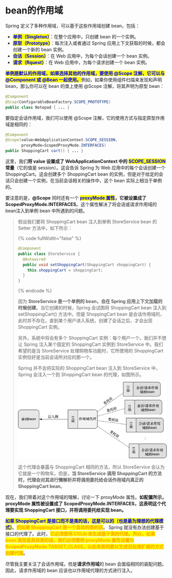 # bean的作用域

Spring 定义了多种作用域，可以基于这些作用域创建 bean，包括：

* <mark style="color:blue;">**单例（Singleton）**</mark>：在整个应用中，只创建 bean 的一个实例。
* <mark style="color:blue;">**原型（Prototype）**</mark>：每次注入或者通过 Spring 应用上下文获取的时候，都会创建一个新的 bean 实例。
* <mark style="color:blue;">**会话（Session）**</mark>：在 Web 应用中，为每个会话创建一个 bean 实例。
* <mark style="color:blue;">**请求（Rquest）**</mark>：在 Web 应用中，为每个请求创建一个 bean 实例。

<mark style="color:blue;">**单例是默认的作用域，如果选择其他的作用域，要使用 @Scope 注解，它可以与 @Component 或 @Bean 一起使用。**</mark>例如，如果你使用组件扫描来发现和声明 bean，那么你可以在 bean 的类上使用 @Scope 注解，将其声明为原型 bean：

```java
@Component
@Scop(ConfigurableBeanFactory.SCOPE_PROTOTYPE)
public class Notepad { ... }
```

要指定会话作用域，我们可以使用 @Scope 注解，它的使用方式与指定原型作用域是相同的：

```java
@Component
@Scope(value=WebApplicationContext.SCOPE_SESSION,
       proxyMode=ScopedProxyMode.INTERFACES)
public ShoppingCart cart() { ... }
```

这里，我们**将 value 设置成了 WebApplicationContext 中的 **<mark style="color:blue;">**SCOPE\_SESSION**</mark>** 常量**（它的值是 session）。这会告诉 Spring 为 Web 应用中的每个会话创建一个 ShoppingCart。这会创建多个 ShoppingCart bean 的实例，但是对于给定的会话只会创建一个实例，在当前会话相关的操作中，这个 bean 实际上相当于单例的。

要注意的是，**@Scope** 同时还有一个 <mark style="color:blue;">**proxyMode 属性**</mark>**，它被设置成了 ScopedProxyMode.INTERFACES**。这个属性解决了将会话或请求作用域的 bean注入到单例 bean 中所遇到的问题。

> 假设我们要将 ShoppingCart bean 注入到单例 StoreService bean 的 Setter 方法中，如下所示：
>
> {% code fullWidth="false" %}
> ```java
> @Component
> public class StoreService {
>   @Autowired
>   public void setShoppingCart(ShoppingCart shoppingCart) {
>     this.shoppingCart = shoppingCart;
>   }
> }
> ```
> {% endcode %}
>
> 因为 **StoreService 是一个单例的 bean，会在 Spring 应用上下文加载的时候创建**。当它创建的时候，Spring 会试图将 ShoppingCart bean 注入到 setShoppingCart() 方法中。但是 ShoppingCart bean 是会话作用域的，此时并不存在。直到某个用户进入系统，创建了会话之后，才会出现 ShoppingCart 实例。
>
> 另外，系统中将会有多个 ShoppingCart 实例：每个用户一个。我们并不想让 Spring 注入某个固定的 ShoppingCart 实例到 StoreService 中。我们希望的是当 StoreService 处理购物车功能时，它所使用的 ShoppingCart 实例恰好是当前会话所对应的那一个。
>
> Spring 并不会将实际的 ShoppingCart bean 注入到 StoreService 中， Spring 会注入一个到 ShoppingCart bean 的代理，如图所示。
>
> <img src="../../../.gitbook/assets/会话作用域.jpg" alt="" data-size="original">
>
> 这个代理会暴露与 ShoppingCart 相同的方法，所以 StoreService 会认为它就是一个购物车。但是，**当 StoreService 调用 ShoppingCart 的方法时，代理会对其进行懒解析并将调用委托给会话作用域内真正的 ShoppingCart bean**。

现在，我们带着对这个作用域的理解，讨论一下 proxyMode 属性。**如配置所示，proxyMode 属性被设置成了 ScopedProxyMode.INTERFACES，这表明这个代理要实现 ShoppingCart 接口，并将调用委托给实现 bean。**

<mark style="color:blue;">**如果 ShoppingCart 是接口而不是类的话，这是可以的（也是最为理想的代理模式）**</mark>。<mark style="color:orange;">**但如果 ShoppingCart 是一个具体的类的话**</mark>， Spring 就没有办法创建基于接口的代理了。此时，<mark style="color:orange;">**它必须使用 CGLib 来生成基于类的代理。所以，如果 bean 类型是具体类的话，我们必须要将 proxyMode 属性设置为 ScopedProxyMode.TARGET\_CLASS，以此来表明要以生成目标类扩展的方式创建代理**</mark>。

尽管我主要关注了会话作用域，但是**请求作用域**的 bean 会面临相同的装配问题。因此，请求作用域的 bean 应该也以作用域代理的方式进行注入。
